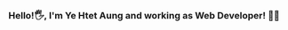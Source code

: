 <h3> Hello!🖐️, I'm Ye Htet Aung and working as Web Developer! 👨‍💻 </h3>

<!---
lawioung/lawioung is a ✨ special ✨ repository because its `README.md` (this file) appears on your GitHub profile.
You can click the Preview link to take a look at your changes.
--->
